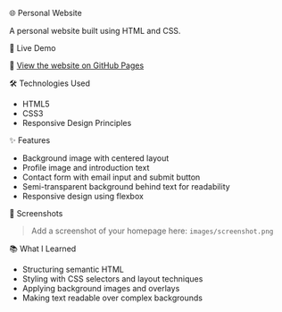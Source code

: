 🌐 Personal Website

A personal website built using HTML and CSS.



🚀 Live Demo

🔗 [View the website on GitHub Pages](https://yourusername.github.io/personal-website)



🛠️ Technologies Used

- HTML5
- CSS3
- Responsive Design Principles



✨ Features

- Background image with centered layout
- Profile image and introduction text
- Contact form with email input and submit button
- Semi-transparent background behind text for readability
- Responsive design using flexbox



📸 Screenshots

> Add a screenshot of your homepage here:
> `images/screenshot.png`



📚 What I Learned

- Structuring semantic HTML
- Styling with CSS selectors and layout techniques
- Applying background images and overlays
- Making text readable over complex backgrounds
